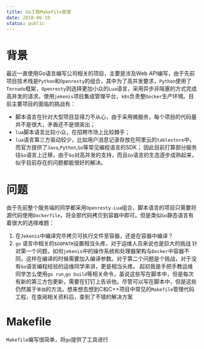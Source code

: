 ```yaml
---
title: Go工程Makefile管理
date: 2018-06-10
status: public
---
```

# 背景
最近一直使用Go语言编写公司相关的项目，主要是涉及Web API编写，由于先前项目技术栈是`Python`和`Openresty`的组合，其中为了高并发要求，`Python`使用了`Tornado`框架，`Openresty`则选择更加小众的`Lua`语言，采用异步非阻塞的方式完成高并发的请求。使用`jekenis`项目集成管理平台，`k8s`负责整`Docker`生产环境。目前主要项目的面临的挑战有：
- 脚本语言在针对大型项目显得力不从心，由于采用微服务，每个项目的代码量并不是很大，矛盾还不是很突出；
- `lua`脚本语言比较小众，在招聘市场上比较棘手；
- `lua`语言第三方驱动较少，比如用户消息记录存放在阿里云的`tablestore`中，而官方提供了`Java`,`Python`,`Go`等常见编程语言的SDK；
因此目前打算部分服务往`Go`语言上迁移，由于`Go`对高并发的支持，而且`Go`语言的生态逐步成熟起来，似乎目前存在的问题都能很好的解决。
# 问题
由于先前整个服务端的同学都采用`Openresty-Lua`组合，脚本语言的项目只需要将源代码使用`Dockerfile`，将全部代码拷贝到容器中即可。但是类似`Go`静态语言有着很大的选择难题：
1. 在`Jekenis`中编译完毕拷贝可执行文件至容器，还是在容器中编译？
2. `go` 语言中相关的`$GOPATH`设置相当头疼，对于运维人员来说也是巨大的挑战
针对第一个问题，如何`jekenis`中的操作系统和处理器架构与`Docker`中容器不同，这样在编译的时候需要加入编译参数。对于第二个问题是个挑战，对于没有`Go`语言编程经验的运维同学来讲，更是相当头疼。
起初我是手把手教运维同学怎么使用`go run`,`go build`等相关命令，虽说这些写在脚本中，但是每次有新的第三方包更新，需要在钉钉上告诉他。尽管可以写在脚本中，但是这些仍然属于`笨拙`的方法。想来想去想到C和C++项目中常见的`Makefile`管理代码工程，在查阅相关资料后，查到了不错的解决方案
# Makefile
`Makefile`编写很简单，将`go`提供了工具进行